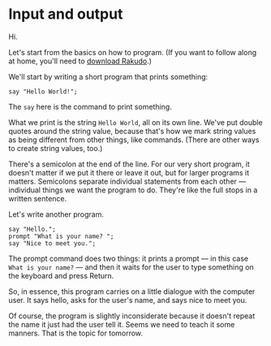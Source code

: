 # Input and output

Hi.

Let's start from the basics on how to program. (If you want to follow along at home, you'll need to [download Rakudo](http://rakudo.org/how-to-get-rakudo/).)

We'll start by writing a short program that prints something:

    say "Hello World!";

The `say` here is the command to print something.

What we print is the string `Hello World`, all on its own line. We've put double quotes around the string value, because that's how we mark string values as being different from other things, like commands. (There are other ways to create string values, too.)

There's a semicolon at the end of the line. For our very short program, it doesn't matter if we put it there or leave it out, but for larger programs it matters. Semicolons separate individual statements from each other — individual things we want the program to do. They're like the full stops in a written sentence.

Let's write another program.

    say "Hello.";
    prompt "What is your name? ";
    say "Nice to meet you.";

The prompt command does two things: it prints a prompt — in this case `What is your name?` — and then it waits for the user to type something on the keyboard and press Return.

So, in essence, this program carries on a little dialogue with the computer user. It says hello, asks for the user's name, and says nice to meet you.

Of course, the program is slightly inconsiderate because it doesn't repeat the name it just had the user tell it. Seems we need to teach it some manners. That is the topic for tomorrow.
